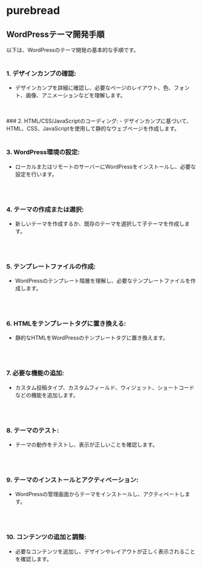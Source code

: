 # purebread

## WordPressテーマ開発手順

以下は、WordPressのテーマ開発の基本的な手順です。
<br>
<br>

### 1. デザインカンプの確認:
   - デザインカンプを詳細に確認し、必要なページのレイアウト、色、フォント、画像、アニメーションなどを理解します。
<br>
<br>
### 2. HTML/CSS/JavaScriptのコーディング:
   - デザインカンプに基づいて、HTML、CSS、JavaScriptを使用して静的なウェブページを作成します。
<br>
<br>

### 3. WordPress環境の設定:
   - ローカルまたはリモートのサーバーにWordPressをインストールし、必要な設定を行います。
<br>
<br>

### 4. テーマの作成または選択:
   - 新しいテーマを作成するか、既存のテーマを選択して子テーマを作成します。
<br>
<br>

### 5. テンプレートファイルの作成:
   - WordPressのテンプレート階層を理解し、必要なテンプレートファイルを作成します。
<br>
<br>

### 6. HTMLをテンプレートタグに置き換える:
   - 静的なHTMLをWordPressのテンプレートタグに置き換えます。
<br>
<br>

### 7. 必要な機能の追加:
   - カスタム投稿タイプ、カスタムフィールド、ウィジェット、ショートコードなどの機能を追加します。
<br>
<br>

### 8. テーマのテスト:
   - テーマの動作をテストし、表示が正しいことを確認します。
<br>
<br>

### 9. テーマのインストールとアクティベーション:
   - WordPressの管理画面からテーマをインストールし、アクティベートします。
<br>
<br>

### 10. コンテンツの追加と調整:
   - 必要なコンテンツを追加し、デザインやレイアウトが正しく表示されることを確認します。

